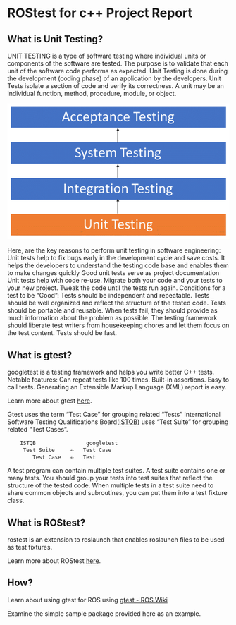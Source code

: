 # ROStest for c++ Project Report

## What is Unit Testing?

UNIT TESTING is a type of software testing where individual units or components of the software are tested. The purpose is to validate that each unit of the software code performs as expected. Unit Testing is done during the development (coding phase) of an application by the developers. Unit Tests isolate a section of code and verify its correctness. A unit may be an individual function, method, procedure, module, or object.


![image](Unit-Testing.png "Unit Testing")


Here, are the key reasons to perform unit testing in software engineering:
Unit tests help to fix bugs early in the development cycle and save costs.
It helps the developers to understand the testing code base and enables them to make changes quickly
Good unit tests serve as project documentation
Unit tests help with code re-use. Migrate both your code and your tests to your new project. Tweak the code until the tests run again.
Conditions for a test to be “Good”:
Tests should be independent and repeatable.
Tests should be well organized and reflect the structure of the tested code.
Tests should be portable and reusable.
When tests fail, they should provide as much information about the problem as possible.
The testing framework should liberate test writers from housekeeping chores and let them focus on the test content.
Tests should be fast.

## What is gtest?

googletest is a testing framework and helps you write better C++ tests.
Notable features:
Can repeat tests like 100 times.
Built-in assertions.
Easy to call tests.
Generating an Extensible Markup Language (XML) report is easy.

Learn more about gtest [here](https://github.com/google/googletest).

Gtest uses the term “Test Case” for grouping related “Tests”
International Software Testing Qualifications Board([ISTQB](http://www.istqb.org/)) uses “Test Suite” for grouping related “Test Cases”.

        ISTQB	             googletest
         Test Suite 	⇔	Test Case
            Test Case 	⇔ 	Test

A test program can contain multiple test suites. A test suite contains one or many tests. You should group your tests into test suites that reflect the structure of the tested code. When multiple tests in a test suite need to share common objects and subroutines, you can put them into a test fixture class.

## What is ROStest?
rostest is an extension to roslaunch that enables roslaunch files to be used as test fixtures.

Learn more about ROStest [here](http://wiki.ros.org/rostest).

## How?
Learn about using gtest for ROS using [gtest - ROS Wiki](http://wiki.ros.org/gtest) 

Examine the simple sample package provided here as an example. 


